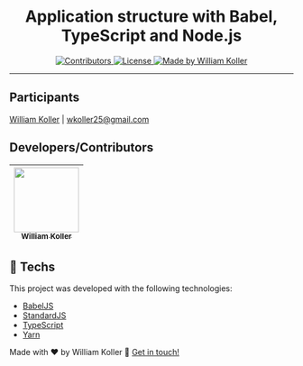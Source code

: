 <h1 align="center">
 Application structure with Babel, TypeScript and Node.js</h1>

<p align="center">
  <a href="https://github.com/williamkolller/discord-clone/">
    <img src="https://img.shields.io/github/contributors/rocketseat/youtube-clone-discord?color=%237159c1&logoColor=%237159c1&style=flat" alt="Contributors">
  </a>
  <a href="https://opensource.org/licenses/MIT">
    <img src="https://img.shields.io/github/license/williamkoller/discord-clone?color=%237159c1&logo=mit" alt="License">
  </a>

<a href="https://www.linkedin.com/in/williamkoller/">
<img alt="Made by William Koller" src="https://img.shields.io/badge/made%20by-William Koller-%237159c1">
</a>

</p>

<hr>

## Participants

[William Koller](https://www.linkedin.com/in/williamkoller/) |
wkoller25@gmail.com

## Developers/Contributors

| [<img src="https://avatars2.githubusercontent.com/u/37092943?s=400&u=aeb659355263c064e78242debb0bd6de5266bbdf&v=4" width=115><br><sub>William Koller</sub>](https://github.com/williamkoller) |
| :-------------------------------------------------------------------------------------------------------------------------------------------------------------------------------------------: |

## :rocket: Techs

This project was developed with the following technologies:

- [BabelJS][babel]
- [StandardJS][standard]
- [TypeScript][ts]
- [Yarn][yarn]

Made with ♥ by William Koller :wave: [Get in touch!](https://www.linkedin.com/in/williamkoller/)

[babel]: https://babeljs.io/
[ts]: https://www.typescriptlang.org/
[standard]: https://standardjs.com/
[yarn]: https://yarnpkg.com/
